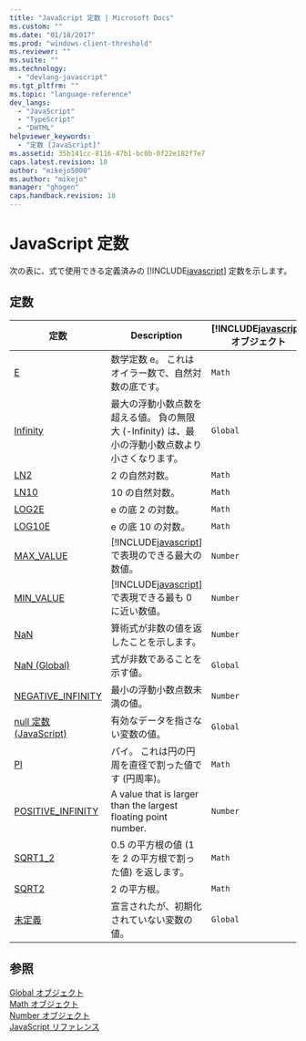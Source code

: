 ```yaml
---
title: "JavaScript 定数 | Microsoft Docs"
ms.custom: ""
ms.date: "01/18/2017"
ms.prod: "windows-client-threshold"
ms.reviewer: ""
ms.suite: ""
ms.technology: 
  - "devlang-javascript"
ms.tgt_pltfrm: ""
ms.topic: "language-reference"
dev_langs: 
  - "JavaScript"
  - "TypeScript"
  - "DHTML"
helpviewer_keywords: 
  - "定数 [JavaScript]"
ms.assetid: 35b141cc-8116-47b1-bc0b-0f22e182f7e7
caps.latest.revision: 10
author: "mikejo5000"
ms.author: "mikejo"
manager: "ghogen"
caps.handback.revision: 10
---
```

# JavaScript 定数
次の表に、式で使用できる定義済みの [!INCLUDE[javascript](../../javascript/includes/javascript-md.md)] 定数を示します。  
  
## 定数  
  
|定数|Description|[!INCLUDE[javascript](../../javascript/includes/javascript-md.md)] オブジェクト|  
|--------|-----------------|-----------------------------------------------------------------------|  
|[E](../../javascript/reference/math-constants-javascript.md)|数学定数 e。  これはオイラー数で、自然対数の底です。|`Math`|  
|[Infinity](../../javascript/reference/infinity-constant-javascript.md)|最大の浮動小数点数を超える値。  負の無限大 \(\-Infinity\) は、最小の浮動小数点数より小さくなります。|`Global`|  
|[LN2](../../javascript/reference/math-constants-javascript.md)|2 の自然対数。|`Math`|  
|[LN10](../../javascript/reference/math-constants-javascript.md)|10 の自然対数。|`Math`|  
|[LOG2E](../../javascript/reference/math-constants-javascript.md)|e の底 2 の対数。|`Math`|  
|[LOG10E](../../javascript/reference/math-constants-javascript.md)|e の底 10 の対数。|`Math`|  
|[MAX\_VALUE](../../javascript/reference/number-constants-javascript.md)|[!INCLUDE[javascript](../../javascript/includes/javascript-md.md)] で表現のできる最大の数値。|`Number`|  
|[MIN\_VALUE](../../javascript/reference/number-constants-javascript.md)|[!INCLUDE[javascript](../../javascript/includes/javascript-md.md)] で表現できる最も 0 に近い数値。|`Number`|  
|[NaN](../../javascript/reference/number-constants-javascript.md)|算術式が非数の値を返したことを示します。|`Number`|  
|[NaN \(Global\)](../../javascript/reference/nan-constant-javascript.md)|式が非数であることを示す値。|`Global`|  
|[NEGATIVE\_INFINITY](../../javascript/reference/number-constants-javascript.md)|最小の浮動小数点数未満の値。|`Number`|  
|[null 定数 \(JavaScript\)](../../javascript/reference/null-constant-javascript.md)|有効なデータを指さない変数の値。|`Global`|  
|[PI](../../javascript/reference/math-constants-javascript.md)|パイ。  これは円の円周を直径で割った値です \(円周率\)。|`Math`|  
|[POSITIVE\_INFINITY](../../javascript/reference/number-constants-javascript.md)|A value that is larger than the largest floating point number.|`Number`|  
|[SQRT1\_2](../../javascript/reference/math-constants-javascript.md)|0.5 の平方根の値 \(1 を 2 の平方根で割った値\) を返します。|`Math`|  
|[SQRT2](../../javascript/reference/math-constants-javascript.md)|2 の平方根。|`Math`|  
|[未定義](../../javascript/reference/undefined-constant-javascript.md)|宣言されたが、初期化されていない変数の値。|`Global`|  
  
## 参照  
 [Global オブジェクト](../../javascript/reference/global-object-javascript.md)   
 [Math オブジェクト](../../javascript/reference/math-object-javascript.md)   
 [Number オブジェクト](../../javascript/reference/number-object-javascript.md)   
 [JavaScript リファレンス](../../javascript/reference/javascript-reference.md)